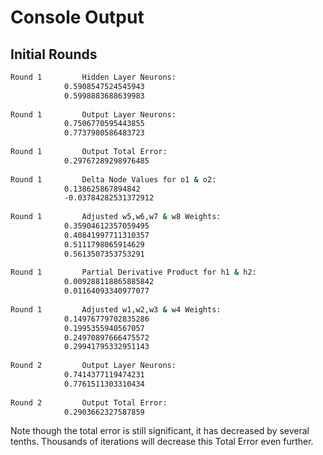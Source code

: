 # Console Output

## Initial Rounds

```bash
Round 1 		Hidden Layer Neurons:
			0.5908547524545943
			0.5998883688639983
 
Round 1 		Output Layer Neurons:
			0.7506770595443855
			0.7737980586483723
 
Round 1 		Output Total Error:
			0.29767289298976485
 
Round 1 		Delta Node Values for o1 & o2:
			0.138625867894842
			-0.03784282531372912
 
Round 1 		Adjusted w5,w6,w7 & w8 Weights:
			0.35904612357059495
			0.40841997711310357
			0.5111798065914629
			0.5613507353753291
 
Round 1 		Partial Derivative Product for h1 & h2:
			0.009288118865885842
			0.01164093340977077
 
Round 1 		Adjusted w1,w2,w3 & w4 Weights:
			0.14976779702835286
			0.1995355940567057
			0.24970897666475572
			0.29941795332951143
 
Round 2 		Output Layer Neurons:
			0.7414377119474231
			0.7761511303310434
 
Round 2 		Output Total Error:
			0.2903662327587859 
```
      
Note though the total error is still significant, it has decreased by several tenths. Thousands of iterations will decrease this Total Error even further.
